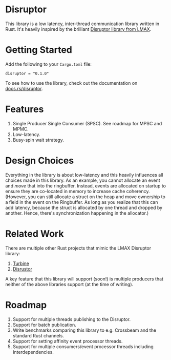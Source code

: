 # Disruptor

This library is a low latency, inter-thread communication library written in Rust.
It's heavily inspired by the brilliant
[Disruptor library from LMAX](https://github.com/LMAX-Exchange/disruptor).

# Getting Started

Add the following to your `Cargo.toml` file:

    disruptor = "0.1.0"

To see how to use the library, check out the documentation on [docs.rs/disruptor](https://docs.rs/disruptor).

# Features

1. Single Producer Single Consumer (SPSC). See roadmap for MPSC and MPMC.
2. Low-latency.
3. Busy-spin wait strategy.

# Design Choices

Everything in the library is about low-latency and this heavily influences all choices made in this library.
As an example, you cannot allocate an event and *move* that into the ringbuffer. Instead, events
are allocated on startup to ensure they are co-located in memory to increase cache coherency.
(However, you can still allocate a struct on the heap and move ownership to a field in the event on the Ringbuffer.
As long as you realize that this can add latency, because the struct is allocated by one thread and dropped by another.
Hence, there's synchronization happening in the allocator.)

# Related Work

There are multiple other Rust projects that mimic the LMAX Disruptor library:
1. [Turbine](https://github.com/polyfractal/Turbine)
2. [Disrustor](https://github.com/sklose/disrustor)

A key feature that this library will support (soon!) is multiple producers that
neither of the above libraries support (at the time of writing).

# Roadmap

1. Support for multiple threads publishing to the Disruptor.
2. Support for batch publication.
3. Write benchmarks comparing this library to e.g. Crossbeam and the standard Rust channels.
4. Support for setting affinity event processor threads.
5. Support for multiple consumers/event processor threads including interdependencies.